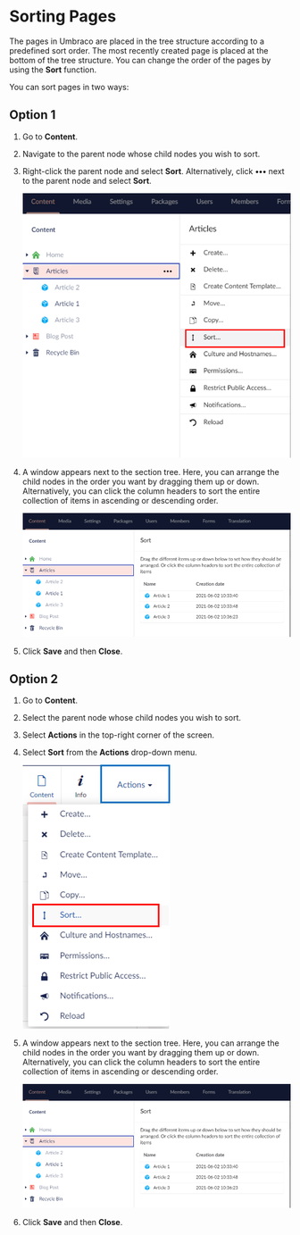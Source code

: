 # Sorting Pages

The pages in Umbraco are placed in the tree structure according to a predefined sort order. The most recently created page is placed at the bottom of the tree structure. You can change the order of the pages by using the **Sort** function.

You can sort pages in two ways:

## Option 1

1. Go to **Content**.
2. Navigate to the parent node whose child nodes you wish to sort.
3. Right-click the parent node and select **Sort**. Alternatively, click **•••** next to the parent node and select **Sort**.

    ![Sort Menu 1](images/Sort-menu-v9.png)
4. A window appears next to the section tree. Here, you can arrange the child nodes in the order you want by dragging them up or down.
    Alternatively, you can click the column headers to sort the entire collection of items in ascending or descending order.

     ![Sort Option 1](images/Sort-options-v9.png)

5. Click **Save** and then **Close**.

## Option 2

1. Go to **Content**.
2. Select the parent node whose child nodes you wish to sort.
3. Select **Actions** in the top-right corner of the screen.
4. Select **Sort** from the **Actions** drop-down menu.

    ![Actions Menu](images/Actions-menu-v9.png)

5. A window appears next to the section tree. Here, you can arrange the child nodes in the order you want by dragging them up or down.
    Alternatively, you can click the column headers to sort the entire collection of items in ascending or descending order.

     ![Sort Option 1](images/Sort-options-v9.png)

6. Click **Save** and then **Close**.
